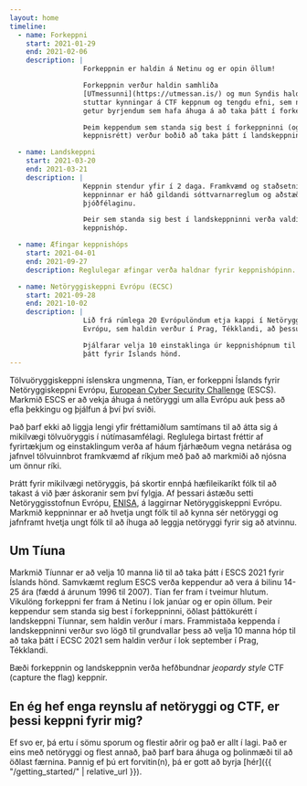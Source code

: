 ```yaml
---
layout: home
timeline:
  - name: Forkeppni
    start: 2021-01-29
    end: 2021-02-06
    description: |
                  Forkeppnin er haldin á Netinu og er opin öllum!

                  Forkeppnin verður haldin samhliða
                  [UTmessunni](https://utmessan.is/) og mun Syndis halda
                  stuttar kynningar á CTF keppnum og tengdu efni, sem nýst
                  getur byrjendum sem hafa áhuga á að taka þátt í forkeppninni.

                  Þeim keppendum sem standa sig best í forkeppninni (og hafa
                  keppnisrétt) verður boðið að taka þátt í landskeppninni.

  - name: Landskeppni
    start: 2021-03-20
    end: 2021-03-21
    description: |
                  Keppnin stendur yfir í 2 daga. Framkvæmd og staðsetning
                  keppninnar er háð gildandi sóttvarnarreglum og aðstæðum í
                  þjóðfélaginu.

                  Þeir sem standa sig best í landskeppninni verða valdir í
                  keppnishóp.

  - name: Æfingar keppnishóps
    start: 2021-04-01
    end: 2021-09-27
    description: Reglulegar æfingar verða haldnar fyrir keppnishópinn.

  - name: Netöryggiskeppni Evrópu (ECSC)
    start: 2021-09-28
    end: 2021-10-02
    description: |
                  Lið frá rúmlega 20 Evrópulöndum etja kappi í Netöryggiskeppni
                  Evrópu, sem haldin verður í Prag, Tékklandi, að þessu sinni.

                  Þjálfarar velja 10 einstaklinga úr keppnishópnum til að taka
                  þátt fyrir Íslands hönd.
---
```


Tölvuöryggiskeppni íslenskra ungmenna, Tían, er forkeppni Íslands fyrir
Netöryggiskeppni Evrópu, [European Cyber Security
Challenge](https://europeancybersecuritychallenge.eu) (ESCS). Markmið ESCS er
að vekja áhuga á netöryggi um alla Evrópu auk þess að efla þekkingu og þjálfun
á því því sviði.

Það þarf ekki að liggja lengi yfir fréttamiðlum samtímans til að átta sig
á mikilvægi tölvuöryggis í nútímasamfélagi. Reglulega birtast fréttir af
fyrirtækjum og einstaklingum verða af háum fjárhæðum vegna netárása og jafnvel
tölvuinnbrot framkvæmd af ríkjum með það að markmiði að njósna um önnur ríki.

Þrátt fyrir mikilvægi netöryggis, þá skortir ennþá hæfileikaríkt fólk
til að takast á við þær áskoranir sem því fylgja. Af þessari ástæðu setti
Netöryggisstofnun Evrópu, [ENISA](https://www.enisa.europa.eu/), á
laggirnar Netöryggiskeppni Evrópu. Markmið keppninnar er að hvetja ungt fólk
til að kynna sér netöryggi og jafnframt hvetja ungt fólk til að íhuga að
leggja netöryggi fyrir sig að atvinnu.

Um Tíuna
--------

Markmið Tíunnar er að velja 10 manna lið til að taka þátt í ESCS 2021 fyrir
Íslands hönd. Samvkæmt reglum ESCS verða keppendur að vera á bilinu 14-25 ára
(fædd á árunum 1996 til 2007). Tían fer fram í tveimur hlutum. Vikulöng
forkeppni fer fram á Netinu í lok janúar og er opin öllum. Þeir keppendur sem
standa sig best í forkeppninni, öðlast þáttökurétt í landskeppni Tíunnar, sem
haldin verður í mars. Frammistaða keppenda í landskeppninni verður svo lögð til
grundvallar þess að velja 10 manna hóp til að taka þátt í ECSC 2021 sem haldin
verður í lok september í Prag, Tékklandi.

Bæði forkeppnin og landskeppnin verða hefðbundnar *jeopardy style* CTF
(capture the flag) keppnir.

En ég hef enga reynslu af netöryggi og CTF, er þessi keppni fyrir mig?
----------------------------------------------------------------------

Ef svo er, þá ertu í sömu sporum og flestir aðrir og það er allt í lagi. Það er
eins með netöryggi og flest annað, það þarf bara áhuga og þolinmæði til að
öðlast færnina. Þannig ef þú ert forvitin(n), þá er gott að byrja
[hér]({{ "/getting_started/" | relative_url }}).




